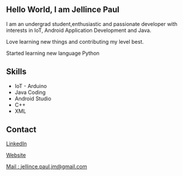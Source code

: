 ## Hello World, I am Jellince Paul

I am an undergrad student,enthusiastic and passionate developer with interests in IoT, Android Application Development and Java.

Love learning new things and contributing my level best.

Started learning new language Python

## Skills
 * IoT - Arduino
 * Java Coding
 * Android Studio
 * C++
 * XML


 ## Contact
 [LinkedIn](https://www.linkedin.com/in/jellince-paul-363235172/)
 
 [Website](https://www.sites.google.com/view/agent-p)
 
 [Mail : jellince.paul.jm@gmail.com](https://www.gmail.com)
 
